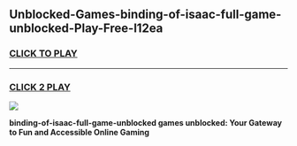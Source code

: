 
## Unblocked-Games-binding-of-isaac-full-game-unblocked-Play-Free-l12ea
<h3>
<a href="https://premium76.site?title=binding-of-isaac-full-game-unblocked&ref=23A">CLICK TO PLAY</a></h3>
<hr>

<h3>
<a href="https://premium76.site?title=binding-of-isaac-full-game-unblocked&ref=23A">CLICK 2 PLAY</a>
  
</h3>

<a href="https://premium76.site?title=binding-of-isaac-full-game-unblocked&ref=23A"><img src="https://clearcache.store/games.png"></a>


**binding-of-isaac-full-game-unblocked games unblocked: Your Gateway to Fun and Accessible Online Gaming**

